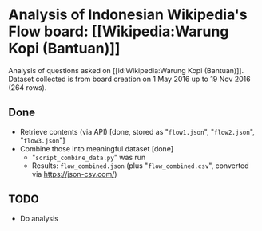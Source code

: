 # Analysis of Indonesian Wikipedia's Flow board: [[Wikipedia:Warung Kopi (Bantuan)]]

Analysis of questions asked on [[id:Wikipedia:Warung Kopi (Bantuan)]]. Dataset collected is from board creation on 1 May 2016 up to 19 Nov 2016 (264 rows).

## Done
- Retrieve contents (via API) [done, stored as "`flow1.json`", "`flow2.json`", "`flow3.json`"]
- Combine those into meaningful dataset [done]
  - "`script_combine_data.py`" was run
  - Results: `flow_combined.json` (plus "`flow_combined.csv`", converted via https://json-csv.com/)

## TODO
- Do analysis